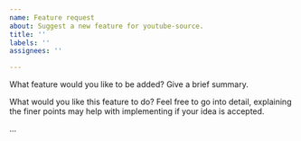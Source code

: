 ```yaml
---
name: Feature request
about: Suggest a new feature for youtube-source.
title: ''
labels: ''
assignees: ''

---
```


What feature would you like to be added? Give a brief summary.

What would you like this feature to do? Feel free to go into detail, explaining the finer points may help with implementing if your idea is accepted.

...
